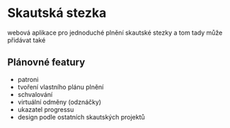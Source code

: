 # Skautská stezka
webová aplikace pro jednoduché plnění skautské stezky
a tom tady může přidávat také

## Plánovné featury
- patroni
- tvoření vlastního plánu plnění
- schvalování
- virtuální odměny (odznáčky)
- ukazatel progressu
- design podle ostatních skautských projektů

